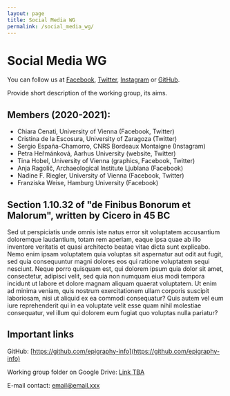 ```yaml
---
layout: page
title: Social Media WG
permalink: /social_media_wg/
---
```



# Social Media WG

You can follow us at [Facebook](https://www.facebook.com/epigraphy.info/), [Twitter](https://twitter.com/epigraphy_info), [Instagram](https://www.instagram.com/epigraphy.info/) or [GitHub](https://github.com/epigraphy-info).


Provide short description of the working group, its aims.

## Members (2020-2021):

* Chiara Cenati, University of Vienna (Facebook, Twitter) 
* Cristina de la Escosura, University of Zaragoza (Twitter) 
* Sergio España-Chamorro, CNRS Bordeaux Montaigne (Instagram) 
* Petra Heřmánková, Aarhus University (website, Twitter) 
* Tina Hobel, University of Vienna (graphics, Facebook, Twitter) 
* Anja Ragolič, Archaeological Institute Ljublana (Facebook) 
* Nadine F. Riegler, University of Vienna (Facebook, Twitter) 
* Franziska Weise, Hamburg University (Facebook)


## Section 1.10.32 of "de Finibus Bonorum et Malorum", written by Cicero in 45 BC

Sed ut perspiciatis unde omnis iste natus error sit voluptatem accusantium doloremque laudantium, totam rem aperiam, eaque ipsa quae ab illo inventore veritatis et quasi architecto beatae vitae dicta sunt explicabo. Nemo enim ipsam voluptatem quia voluptas sit aspernatur aut odit aut fugit, sed quia consequuntur magni dolores eos qui ratione voluptatem sequi nesciunt. Neque porro quisquam est, qui dolorem ipsum quia dolor sit amet, consectetur, adipisci velit, sed quia non numquam eius modi tempora incidunt ut labore et dolore magnam aliquam quaerat voluptatem. Ut enim ad minima veniam, quis nostrum exercitationem ullam corporis suscipit laboriosam, nisi ut aliquid ex ea commodi consequatur? Quis autem vel eum iure reprehenderit qui in ea voluptate velit esse quam nihil molestiae consequatur, vel illum qui dolorem eum fugiat quo voluptas nulla pariatur?

## Important links

GitHub: [https://github.com/epigraphy-info](https://github.com/epigraphy-info)

Working group folder on Google Drive: [Link TBA](https://www.providesomelinkhere.org/")

E-mail contact: email@email.xxx


